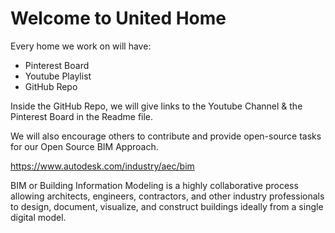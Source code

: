 # Welcome to United Home

Every home we work on will have:
* Pinterest Board
* Youtube Playlist
* GitHub Repo

Inside the GitHub Repo, we will give links to the Youtube Channel & the Pinterest Board in the Readme file.

We will also encourage others to contribute and provide open-source tasks for our Open Source BIM Approach.

https://www.autodesk.com/industry/aec/bim

BIM or Building Information Modeling is a highly collaborative process allowing architects, engineers, contractors, and other industry professionals to design, document, visualize, and construct buildings ideally from a single digital model.
